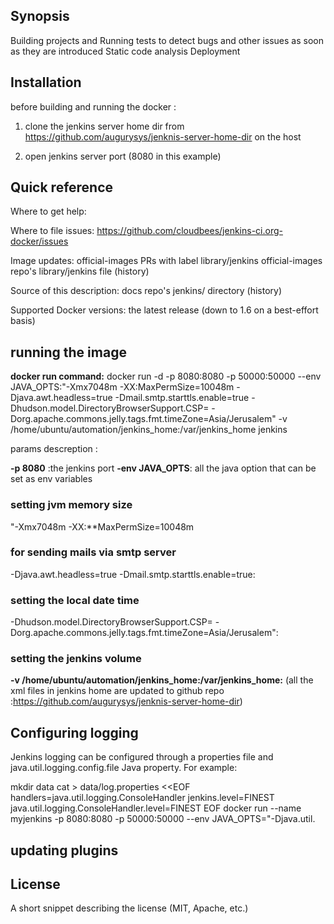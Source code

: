 ## Synopsis

Building projects and 
Running tests to detect bugs and other issues as soon as they are introduced
Static code analysis
Deployment


## Installation
 
 before building and running the docker :
 
1. clone the jenkins server home dir from https://github.com/augurysys/jenknis-server-home-dir on the host

2. open jenkins server port (8080 in this example)

## Quick reference
Where to get help:

Where to file issues:
https://github.com/cloudbees/jenkins-ci.org-docker/issues

Image updates:
official-images PRs with label library/jenkins
official-images repo's library/jenkins file (history)

Source of this description:
docs repo's jenkins/ directory (history)

Supported Docker versions:
the latest release (down to 1.6 on a best-effort basis)


## running the image 
 
**docker run command:** docker run -d -p 8080:8080 -p 50000:50000 --env JAVA_OPTS:"-Xmx7048m -XX:MaxPermSize=10048m -Djava.awt.headless=true -Dmail.smtp.starttls.enable=true -Dhudson.model.DirectoryBrowserSupport.CSP= -Dorg.apache.commons.jelly.tags.fmt.timeZone=Asia/Jerusalem" -v /home/ubuntu/automation/jenkins_home:/var/jenkins_home jenkins

params descreption :

 **-p 8080** :the jenkins port 
 **-env JAVA_OPTS**: all the java option that can be set as env variables 
### setting jvm memory size
"-Xmx7048m -XX:**MaxPermSize=10048m
### for sending mails via smtp server 
 -Djava.awt.headless=true -Dmail.smtp.starttls.enable=true:  
### setting the local date time 
-Dhudson.model.DirectoryBrowserSupport.CSP= -Dorg.apache.commons.jelly.tags.fmt.timeZone=Asia/Jerusalem": 
### setting the jenkins volume
 **-v /home/ubuntu/automation/jenkins_home:/var/jenkins_home:**    (all the xml files in jenkins home are updated to github repo :https://github.com/augurysys/jenknis-server-home-dir)


## Configuring logging
Jenkins logging can be configured through a properties file and java.util.logging.config.file Java property. For example:

mkdir data
cat > data/log.properties <<EOF
handlers=java.util.logging.ConsoleHandler
jenkins.level=FINEST
java.util.logging.ConsoleHandler.level=FINEST
EOF
docker run --name myjenkins -p 8080:8080 -p 50000:50000 --env JAVA_OPTS="-Djava.util.


## updating plugins

## License

A short snippet describing the license (MIT, Apache, etc.)












 

 

